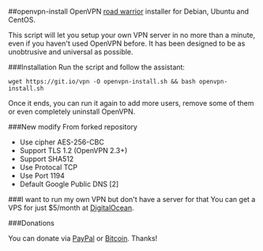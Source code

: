 ##openvpn-install
OpenVPN [road warrior](http://en.wikipedia.org/wiki/Road_warrior_%28computing%29) installer for Debian, Ubuntu and CentOS.

This script will let you setup your own VPN server in no more than a minute, even if you haven't used OpenVPN before. It has been designed to be as unobtrusive and universal as possible.

###Installation
Run the script and follow the assistant:

`wget https://git.io/vpn -O openvpn-install.sh && bash openvpn-install.sh`

Once it ends, you can run it again to add more users, remove some of them or even completely uninstall OpenVPN.

###New modify From forked repository

- Use cipher AES-256-CBC
- Support TLS 1.2 (OpenVPN 2.3+)
- Support SHA512
- Use Protocal TCP 
- Use Port 1194
- Default Google Public DNS [2]

###I want to run my own VPN but don't have a server for that
You can get a VPS for just $5/month at [DigitalOcean](https://m.do.co/c/9a33fb00e021).

###Donations

You can donate via [PayPal](https://www.paypal.me/fordantitrust/5) or [Bitcoin](https://www.coinbase.com/fordantitrust). Thanks!
